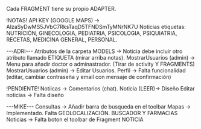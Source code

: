 Cada FRAGMENT tiene su propio ADAPTER.

!NOTAS!
API KEY (GOOGLE MAPS) -> AIzaSyDwMS5JVbC7RksTaqD5TFNDSmTyMNrNK7U
Noticias etiquetas: NUTRICIÓN, GINECOLOGIA, PEDIATRIA, PSICOLOGIA, PSIQUIATRIA, RECETAS, MEDICINA GENERAL, PERSONAL.

---ADRI---
Atributos de la carpeta MODELS -> Noticia debe incluir otro atributo llamado ETIQUETA (mirar arriba notas).
MostrarUsuarios (admin) -> Menu para añadir doctor o adminastrador. (Tirar de activity Y FRAGMENTS)
MostrarUsuarios (admin) -> Editar Usuarios.
Perfil -> Falta funcionalidad (editar, cambiar contraseña y email con mensaje de confirmación)

!PENDIENTE!
Notiicas -> Comentarios (chat).
Noticia (LEER)-> Diseño
Editar noticias -> Falta diseño


---MIKE---
Consultas -> Añadir barra de busqueda en el toolbar
Mapas -> Implementado. Falta GEOLOCALIZACIÓN. BUSCADOR Y FARMACIAS
Noticias -> Falta boton el toolbar  de Fragment NOTICIA





